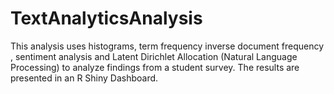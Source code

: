 # TextAnalyticsAnalysis
This analysis uses histograms, term frequency inverse document frequency , sentiment analysis and Latent Dirichlet Allocation (Natural Language Processing) to analyze findings from a student survey. The results are presented in an R Shiny Dashboard.
